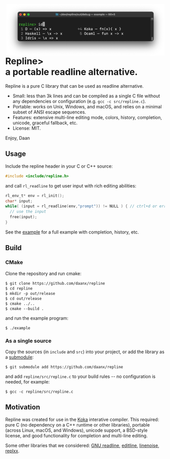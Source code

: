 <img align="right" width="500px" src="doc/completion-id.png"/>

# Repline> <br>a portable readline alternative.

Repline is a pure C library that can be used as readline alternative. 

- Small: less than 3k lines and can be compiled as a single C file without 
  any dependencies or configuration (e.g. `gcc -c src/repline.c`).
- Portable: works on Unix, Windows, and macOS, and relies on a minimal
  subset of ANSI escape sequences.
- Features: extensive multi-line editing mode, colors, history, completion, unicode, 
  graceful fallback, etc.
- License: MIT.

Enjoy,
  Daan

## Usage

Include the repline header in your C or C++ source:
```C
#include <include/repline.h>
```

and call `rl_readline` to get user input with rich editing abilities:
```C
rl_env_t* env = rl_init();
char* input;
while( (input = rl_readline(env,"prompt")) != NULL ) { // ctrl+d or errors return NULL
  // use the input
  free(input);  
}
```

See the [example](test/example.c) for a full example with completion, history, etc.

## Build

### CMake

Clone the repository and run cmake:
```
$ git clone https://github.com/daanx/repline
$ cd repline
$ mkdir -p out/release
$ cd out/release
$ cmake ../..
$ cmake --build .
```

and run the example program:
```
$ ./example
```

### As a single source

Copy the sources (in `include` and `src`) into your project, or add the library as a [submodule]:
```
$ git submodule add https://github.com/daanx/repline
```
and add `repline/src/repline.c` to your build rules -- no configuration is needed, for example:
```
$ gcc -c repline/src/repline.c
```

## Motivation

Repline was created for use in the [Koka] interative compiler. 
This required: pure C (no dependency on a C++ runtime or other libraries), 
portable (across Linux, macOS, and Windows), unicode support, 
a BSD-style license, and good functionality for completion and multi-line editing.

Some other libraries that we considered:
[GNU readline](https://tiswww.case.edu/php/chet/readline/rltop.html),
[editline](https://github.com/troglobit/editline),
[linenoise](https://github.com/antirez/linenoise),
[replxx](https://github.com/AmokHuginnsson/replxx).

[koka]: http://www.koka-lang.org
[submodule]: https://git-scm.com/book/en/v2/Git-Tools-Submodules

